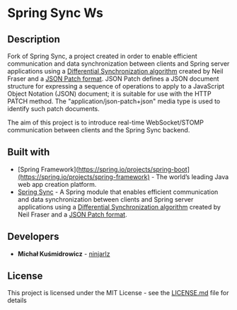 # Spring Sync Ws

## Description

Fork of Spring Sync, a project created in order to enable efficient communication and data synchronization between clients and Spring server applications using a [Differential Synchronization algorithm](http://neil.fraser.name/writing/sync/eng047-fraser.pdf) created by Neil Fraser and a [JSON Patch format](https://www.rfc-editor.org/info/rfc6902). JSON Patch defines a JSON document structure for expressing a sequence of operations to apply to a JavaScript Object Notation (JSON) document; it is suitable for use with the HTTP PATCH method. The "application/json-patch+json" media type is used to identify such patch documents.

The aim of this project is to introduce real-time WebSocket/STOMP communication between clients and the Spring Sync backend.

## Built with
* [Spring Framework](https://spring.io/projects/spring-boot](https://spring.io/projects/spring-framework) - The world’s leading Java web app creation platform.
* [Spring Sync](https://spring.io/blog/2014/10/22/introducing-spring-sync) - A Spring module that enables efficient communication and data synchronization between clients and Spring server applications using a [Differential Synchronization algorithm](http://neil.fraser.name/writing/sync/eng047-fraser.pdf) created by Neil Fraser and a [JSON Patch format](https://www.rfc-editor.org/info/rfc6902).

## Developers
* **Michał Kuśmidrowicz** - [ninjarlz](https://github.com/ninjarlz)

## License
This project is licensed under the MIT License - see the [LICENSE.md](LICENSE.md) file for details
